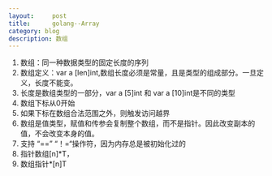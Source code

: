 ```yaml
---
layout:     post
title:      golang--Array
category: blog
description: 数组
---
```


1. 数组：同一种数据类型的固定长度的序列
2. 数组定义：var a [len]int,数组长度必须是常量，且是类型的组成部分。一旦定义，长度不能变。
3. 长度是数组类型的一部分，var a [5]int 和 var a [10]int是不同的类型
4. 数组下标从0开始
5. 如果下标在数组合法范围之外，则触发访问越界
6. 数组是值类型，赋值和传参会复制整个数组，而不是指针。因此改变副本的值，不会改变本身的值。
7. 支持 “==” “！=“操作符，因为内存总是被初始化过的
8. 指针数组[n]*T， 
9. 数组指针*[n]T